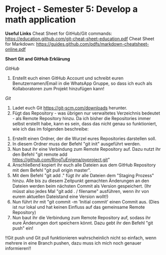 # Project - Semester 5: Develop a math application

**Useful Links**
Cheat Sheet for GitHub/Git commands: https://education.github.com/git-cheat-sheet-education.pdf
Cheat Sheet for Markdown: https://guides.github.com/pdfs/markdown-cheatsheet-online.pdf

**Short Git and GitHub Erklärung**

*GitHub*
1. Erstellt euch einen GitHub Account und schreibt euren Benutzernamen/Email in die WhatsApp Gruppe, so dass ich euch als Kollaboratoren zum Projekt hinzufügen kann!


*Git* 
1. Ladet euch Git https://git-scm.com/downloads herunter.
2. Fügt das Repository - was übrigen nur verwaltetes Verzeichnis bedeutet - als Remote Repository hinzu.
Da ich bisher die Repositories immer selbst erstellt habe, kann es sein, dass das nicht genau so funktioniert, wie ich das im folgenden beschreibe:
  1) Erstellt einen Ordner, der die Wurzel eures Repositories darstellen soll.
  2) In diesem Ordner muss der Befehl "git init" ausgeführt werden.
  3) Nun baut ihr eine Verbindung zum Remote Repository auf. Dazu nutzt ihr den Befehl "git remote add https://github.com/RingTuEnigma/pyproject.git"
  4) Anschließend kopiert ihr euch alle Dateien aus dem GitHub Repository mit dem Befehl "git pull origin master".
  5) Mit dem Befehl "git add ." fügt ihr alle Dateien dem "Staging Prozess" hinzu. Alle bis zu diesem Zeitpunkt gemachten    Änderungen an den Dateien werden beim nächsten Commit als Version gespeichert. (Ihr müsst also jedes Mal "git add . /   filename" ausführen, wenn ihr von eurem aktuellen Dateistand eine Version wollt!)
  6) Nun führt ihr mit "git commit -m 'Initial commit' einen Commit aus. (Dies ist nur lokal und hat keinen Einfluss auf     das gemeinsame Remote Repository)
  7) Nun baut ihr die Verbindung zum Remote Repository auf, sodass ihr eure Änderungen dort speichern könnt. Dazu gebt       ihr den Befehl "git push" ein!
  
  !!Git push und Git pull funktionieren wahrscheinlich nicht so einfach, wenn mehrere in eine Branch pushen, dazu muss ich mich noch genauer informieren!!

